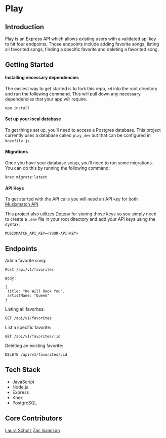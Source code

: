 # Play

## Introduction

Play is an Express API which allows existing users with a validated api key to hit four endpoints. Those endpoints include adding favorite songs, listing all favorited songs, finding a specific favorite and deleting a favorited song.

## Getting Started

#### Installing necessary dependencies

The easiest way to get started is to fork this repo, `cd` into the root directory and run the following command. This will pull down any necessary dependencies that your app will require.

`npm install`

#### Set up your local database

To get things set up, you’ll need to access a Postgres database. This project currently uses a database called `play_dev` but that can be configured in `knexfile.js`.

#### Migrations
Once you have your database setup, you’ll need to run some migrations. You can do this by running the following command:

`knex migrate:latest`

#### API Keys

To get started with the API calls you will need an API key for both [Musixmatch API](https://developer.musixmatch.com/).

This project also utilizes [Dotenv](https://github.com/motdotla/dotenv) for storing those keys so you simply need to create a `.env` file in your root directory and add your API keys using the syntax:

`MUSIXMATCH_API_KEY=<YOUR-API-KEY>`


## Endpoints

Add a favorite song:

```
Post /api/v1/favorites

Body:

{
 title: "We Will Rock You",
 artistName: "Queen"
}
```

Listing all favorites:

```
GET /api/v1/favorites

```

List a specific favorite:

```
GET /api/v1/favorites/:id

```

Deleting an existing favorite:

```
DELETE /api/v1/favorites/:id

```

## Tech Stack

- JavaScript
- Node.js
- Express
- Knex
- PostgreSQL

## Core Contributors

[Laura Schulz](https://github.com/lrs8810)
[Zac Isaacson](https://github.com/zacisaacson)
